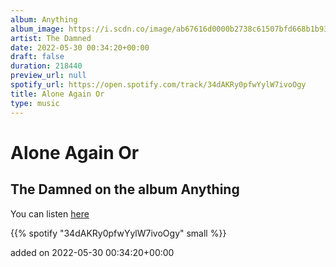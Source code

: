 ```yaml
---
album: Anything
album_image: https://i.scdn.co/image/ab67616d0000b2738c61507bfd668b1b932468e5
artist: The Damned
date: 2022-05-30 00:34:20+00:00
draft: false
duration: 218440
preview_url: null
spotify_url: https://open.spotify.com/track/34dAKRy0pfwYylW7ivoOgy
title: Alone Again Or
type: music
---
```



# Alone Again Or

## The Damned on the album Anything

You can listen [here](https://open.spotify.com/track/34dAKRy0pfwYylW7ivoOgy)

{{% spotify "34dAKRy0pfwYylW7ivoOgy" small %}}

added on 2022-05-30 00:34:20+00:00
